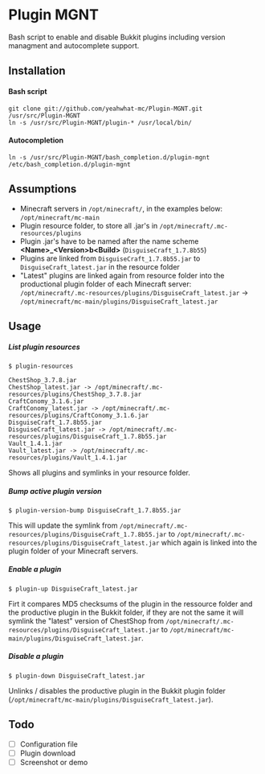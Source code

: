 Plugin MGNT
============

Bash script to enable and disable Bukkit plugins including version managment and autocomplete support.

## Installation

#### Bash script

    git clone git://github.com/yeahwhat-mc/Plugin-MGNT.git /usr/src/Plugin-MGNT
    ln -s /usr/src/Plugin-MGNT/plugin-* /usr/local/bin/

#### Autocompletion
	
    ln -s /usr/src/Plugin-MGNT/bash_completion.d/plugin-mgnt /etc/bash_completion.d/plugin-mgnt

## Assumptions

* Minecraft servers in `/opt/minecraft/`, in the examples below: `/opt/minecraft/mc-main`
* Plugin resource folder, to store all .jar's in `/opt/minecraft/.mc-resources/plugins`
* Plugin .jar's have to be named after the name scheme __\<Name>\_\<Version>b\<Build>__  (`DisguiseCraft_1.7.8b55`) 
* Plugins are linked from `DisguiseCraft_1.7.8b55.jar` to `DisguiseCraft_latest.jar` in the resource folder
* "Latest" plugins are linked again from resource folder into the productional plugin folder of each Minecraft server: `/opt/minecraft/.mc-resources/plugins/DisguiseCraft_latest.jar` -> `/opt/minecraft/mc-main/plugins/DisguiseCraft_latest.jar`

## Usage

##### List plugin resources

`$ plugin-resources`

    ChestShop_3.7.8.jar
    ChestShop_latest.jar -> /opt/minecraft/.mc-resources/plugins/ChestShop_3.7.8.jar
    CraftConomy_3.1.6.jar
    CraftConomy_latest.jar -> /opt/minecraft/.mc-resources/plugins/CraftConomy_3.1.6.jar
    DisguiseCraft_1.7.8b55.jar
    DisguiseCraft_latest.jar -> /opt/minecraft/.mc-resources/plugins/DisguiseCraft_1.7.8b55.jar
    Vault_1.4.1.jar
    Vault_latest.jar -> /opt/minecraft/.mc-resources/plugins/Vault_1.4.1.jar

Shows all plugins and symlinks in your resource folder.

##### Bump active plugin version

`$ plugin-version-bump DisguiseCraft_1.7.8b55.jar`  

This will update the symlink from `/opt/minecraft/.mc-resources/plugins/DisguiseCraft_1.7.8b55.jar` to `/opt/minecraft/.mc-resources/plugins/DisguiseCraft_latest.jar` which again is linked into the plugin folder of your Minecraft servers. 

##### Enable a plugin

`$ plugin-up DisguiseCraft_latest.jar`  

Firt it compares MD5 checksums of the plugin in the ressource folder and the productive plugin in the Bukkit folder, if they are not the same it will symlink the "latest" version of ChestShop from `/opt/minecraft/.mc-resources/plugins/DisguiseCraft_latest.jar` to `/opt/minecraft/mc-main/plugins/DisguiseCraft_latest.jar`.

##### Disable a plugin

`$ plugin-down DisguiseCraft_latest.jar`  

Unlinks / disables the productive plugin in the Bukkit plugin folder (`/opt/minecraft/mc-main/plugins/DisguiseCraft_latest.jar`). 

## Todo

- [ ] Configuration file
- [ ] Plugin download 
- [ ] Screenshot or demo
